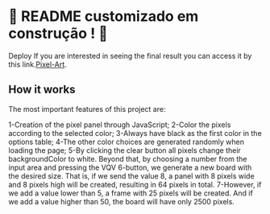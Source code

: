 # :construction: README customizado em construção ! :construction:

Deploy
If you are interested in seeing the final result you can access it by this link.[Pixel-Art](http://pixelart-pietrobucker.surge.sh/).

## How it works
The most important features of this project are:

1-Creation of the pixel panel through JavaScript;
2-Color the pixels according to the selected color;
3-Always have black as the first color in the options table;
4-The other color choices are generated randomly when loading the page;
5-By clicking the clear button all pixels change their backgroundColor to white. Beyond that, by choosing a number from the input area and pressing the VQV 6-button, we generate a new board with the desired size. That is, if we send the value 8, a panel with 8 pixels wide and 8 pixels high will be created, resulting in 64 pixels in total.
7-However, if we add a value lower than 5, a frame with 25 pixels will be created. And if we add a value higher than 50, the board will have only 2500 pixels.



<!-- Olá, Tryber!
Esse é apenas um arquivo inicial para o README do seu projeto no qual você pode customizar e reutilizar todas as vezes que for executar o trybe-publisher.

Para deixá-lo com a sua cara, basta alterar o seguinte arquivo da sua máquina: ~/.student-repo-publisher/custom/_NEW_README.md

É essencial que você preencha esse documento por conta própria, ok?
Não deixe de usar nossas dicas de escrita de README de projetos, e deixe sua criatividade brilhar!
:warning: IMPORTANTE: você precisa deixar nítido:
- quais arquivos/pastas foram desenvolvidos por você; 
- quais arquivos/pastas foram desenvolvidos por outra pessoa estudante;
- quais arquivos/pastas foram desenvolvidos pela Trybe.
-->

